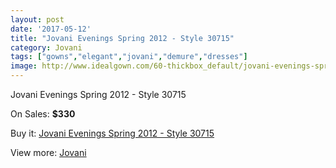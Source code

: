 ```yaml
---
layout: post
date: '2017-05-12'
title: "Jovani Evenings Spring 2012 - Style 30715"
category: Jovani
tags: ["gowns","elegant","jovani","demure","dresses"]
image: http://www.idealgown.com/60-thickbox_default/jovani-evenings-spring-2012-style-30715.jpg
---
```

Jovani Evenings Spring 2012 - Style 30715

On Sales: **$330**
<a href="https://www.idealgown.com/en/jovani/25-jovani-evenings-spring-2012-style-30715.html"><amp-img layout="responsive" width="600" height="600" src="//www.idealgown.com/60-thickbox_default/jovani-evenings-spring-2012-style-30715.jpg" alt="Jovani Evenings Spring 2012 - Style 30715 0" /></a>
<a href="https://www.idealgown.com/en/jovani/25-jovani-evenings-spring-2012-style-30715.html"><amp-img layout="responsive" width="600" height="600" src="//www.idealgown.com/62-thickbox_default/jovani-evenings-spring-2012-style-30715.jpg" alt="Jovani Evenings Spring 2012 - Style 30715 1" /></a>
<a href="https://www.idealgown.com/en/jovani/25-jovani-evenings-spring-2012-style-30715.html"><amp-img layout="responsive" width="600" height="600" src="//www.idealgown.com/61-thickbox_default/jovani-evenings-spring-2012-style-30715.jpg" alt="Jovani Evenings Spring 2012 - Style 30715 2" /></a>

Buy it: [Jovani Evenings Spring 2012 - Style 30715](https://www.idealgown.com/en/jovani/25-jovani-evenings-spring-2012-style-30715.html "Jovani Evenings Spring 2012 - Style 30715")

View more: [Jovani](https://www.idealgown.com/en/2-jovani "Jovani")